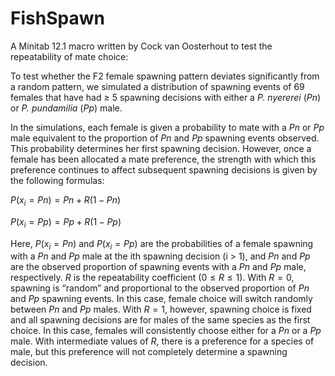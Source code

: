 # FishSpawn

A Minitab 12.1 macro written by Cock van Oosterhout to test
the repeatability of mate choice:

To test whether the F2 female spawning pattern deviates significantly from a
random pattern, we simulated a distribution of spawning events of 69 females
that have had ≥ 5 spawning decisions with either a _P. nyererei_ (_Pn_) or
_P. pundamilia_ (_Pp_) male.

In the simulations, each female is given a probability to mate with a _Pn_ or
_Pp_ male equivalent to the proportion of _Pn_ and _Pp_ spawning events
observed. This probability determines her first spawning decision.
However, once a female has been allocated a mate preference, the strength with
which this preference continues to affect subsequent spawning decisions is given
by the following formulas:

$P(x_i = Pn) = Pn + R(1 - Pn)$

$P(x_i = Pp) = Pp + R(1 - Pp)$

Here, $P(x_i = Pn)$ and $P(x_i = Pp)$ are the probabilities of a female spawning
with a _Pn_ and _Pp_ male at the ith spawning decision (i > 1), and _Pn_ and
_Pp_ are the observed proportion of spawning events with a _Pn_ and _Pp_ male, respectively.
_R_ is the repeatability coefficient $(0 ≤ R ≤ 1)$.
With $R = 0$, spawning is “random” and proportional to the observed proportion
of _Pn_ and _Pp_ spawning events.
In this case, female choice will switch randomly between _Pn_ and _Pp_ males.
With $R = 1$, however, spawning choice is fixed and all spawning decisions are
for males of the same species as the first choice.
In this case, females will consistently choose either for a _Pn_ or a _Pp_ male.
With intermediate values of $R$, there is a preference for a species of male,
but this preference will not completely determine a spawning decision.
